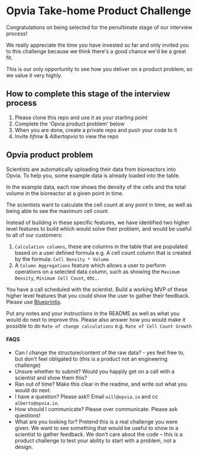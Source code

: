 # Opvia Take-home Product Challenge

Congratulations on being selected for the penultimate stage of our interview process!

We really appreciate the time you have invested so far and only invited you to this challenge because we think there's a good chance we'd be a great fit.

This is our only opportunity to see how you deliver on a product problem, so we value it very highly.

## How to complete this stage of the interview process

1. Please clone this repo and use it as your starting point
2. Complete the 'Opvia product problem' below
3. When you are done, create a private repo and push your code to it
4. Invite _hfmw_ & _Albertopvia_ to view the repo

## Opvia product problem

Scientists are automatically uploading their data from bioreactors into Opvia. To help you, some example data is already loaded into the table.

In the example data, each row shows the density of the cells and the total volume in the bioreactor at a given point in time.

The scientists want to calculate the cell count at any point in time, as well as being able to see the maximum cell count.

Instead of building in these specific features, we have identified two higher level features to build which would solve their problem, and would be useful to all of our customers:

1. `Calculation columns`, these are columns in the table that are populated based on a user defined formula e.g. A cell count column that is created by the formula: `Cell Density * Volume` 
2.  A `Column Aggregations` feature which allows a user to perform operations on a selected data column, such as showing the `Maximum Density`, `Minimum Cell Count`, etc...

You have a call scheduled with the scientist. Build a working MVP of these higher level features that you could show the user to gather their feedback. Please use <a href="https://blueprintjs.com/">Blueprintjs</a>.

Put any notes and your instructions in the README as well as what you would do next to improve this. Please also answer how you would make it possible to do `Rate of change calculations` e.g. `Rate of Cell Count Growth`

#### FAQS

- Can I change the structure/content of the raw data? - yes feel free to, but don't feel obligated to (this is a product not an engineering challenge)
- Unsure whether to submit? Would you happily get on a call with a scientist and show them this?
- Ran out of time? Make this clear in the readme, and write out what you would do next.
- I have a question? Please ask!! Email `will@opvia.io` and cc `alberto@opvia.io`.
- How should I communicate? Please over communicate. Please ask questions!
- What are you looking for? Pretend this is a real challenge you were given. We want to see something that would be useful to show to a scientist to gather feedback. We don't care about the code – this is a product challenge to test your ability to start with a problem, not a design.
